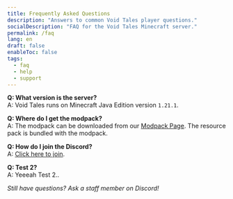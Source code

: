 ```yaml
---
title: Frequently Asked Questions
description: "Answers to common Void Tales player questions."
socialDescription: "FAQ for the Void Tales Minecraft server."
permalink: /faq
lang: en
draft: false
enableToc: false
tags:
  - faq
  - help
  - support
---
```


**Q: What version is the server?**  
A: Void Tales runs on Minecraft Java Edition version `1.21.1`.

**Q: Where do I get the modpack?**  
A: The modpack can be downloaded from our [Modpack Page](https://modrinth.com/modpack/void-tales).
The resource pack is bundled with the modpack.

**Q: How do I join the Discord?**  
A: [Click here to join](https://discord.gg/Am9eZ9aPUu).

**Q: Test 2?**  
A: Yeeeah Test 2..

*Still have questions? Ask a staff member on Discord!*